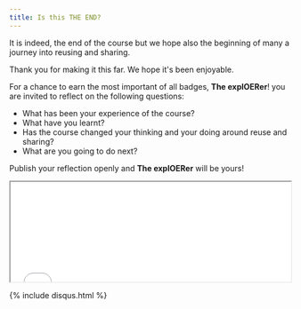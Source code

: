 ```yaml
---
title: Is this THE END?
---
```


It is indeed, the end of the course but we hope also the beginning of many a journey into reusing and sharing.

Thank you for making it this far. We hope it's been enjoyable.

For a chance to earn the most important of all badges, **The explOERer**! you are invited to reflect on the following questions: 

 - What has been your experience of the course?
 - What have you learnt?
 - Has the course changed your thinking and your doing around reuse and
   sharing?
 - What are you going to do next?

Publish your reflection openly and **The explOERer** will be yours! 

<iframe height="180" src="//badges.p2pu.org/en/badge/view/788/embedded/" width="100%"></iframe>

{% include disqus.html %}
